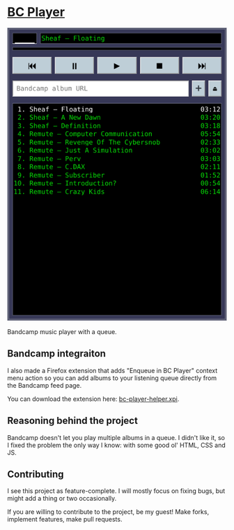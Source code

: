# [BC Player](https://torunar.github.io/bc-player/)

![](.github/img.png)

Bandcamp music player with a queue.

## Bandcamp integraiton

I also made a Firefox extension that adds "Enqueue in BC Player" context menu action so you can add albums to your listening queue directly from the Bandcamp feed page.

You can download the extension here: [bc-player-helper.xpi](https://github.com/torunar/bc-player-helper/releases/download/latest/bc-player-helper.xpi).

## Reasoning behind the project

Bandcamp doesn't let you play multiple albums in a queue.
I didn't like it, so I fixed the problem the only way I know: with some good ol' HTML, CSS and JS.

## Contributing

I see this project as feature-complete. I will mostly focus on fixing bugs, but might add a thing or two occasionally.

If you are willing to contribute to the project, be my guest! Make forks, implement features, make pull requests.
